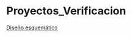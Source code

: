 # Proyectos_Verificacion

[Diseño esquemático](https://drive.google.com/file/d/1QOUuYlVYeBpDxzCrYnHOMLKk6pSBaKDZ/view?usp=sharing)
